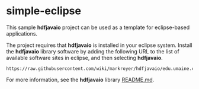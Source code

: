 # simple-eclipse

This sample **hdfjavaio** project can be used as a template for
eclipse-based applications.

The project requires that **hdfjavaio** is installed in your eclipse
system.  Install the **hdfjavaio** library software by adding the
following URL to the list of available software sites in eclipse, and
then selecting **hdfjavaio**.


```
https://raw.githubusercontent.com/wiki/markroyer/hdfjavaio/edu.umaine.cs.hdfjavaio.repository/updates
```

For more information, see the **hdfjavaio** library
[README.md](https://raw.githubusercontent.com/markroyer/hdfjavaio/master/README.md).
